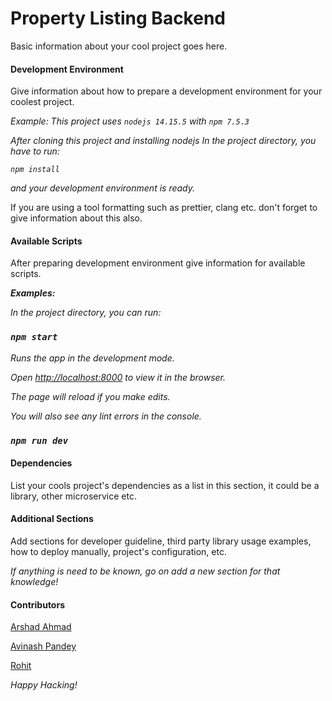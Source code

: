 # Property Listing Backend

Basic information about your cool project goes here.

#### Development Environment

Give information about how to prepare a development environment for your coolest project.

_Example:_
_This project uses `nodejs 14.15.5` with `npm 7.5.3`_

_After cloning this project and installing nodejs In the project directory, you have to run:_

_`npm install`_

_and your development environment is ready._

If you are using a tool formatting such as prettier, clang etc. don't forget to give information about this also.

#### Available Scripts

After preparing development environment give information for available scripts.

**_Examples:_**

_In the project directory, you can run:_

### _`npm start`_

_Runs the app in the development mode.<br  />_

_Open [http://localhost:8000](http://localhost:8000) to view it in the browser._

_The page will reload if you make edits.<br  />_

_You will also see any lint errors in the console._

### _`npm run dev`_

#### Dependencies

List your cools project's dependencies as a list in this section, it could be a library, other microservice etc.

#### Additional Sections

Add sections for developer guideline, third party library usage examples, how to deploy manually, project's configuration, etc.

_If anything is need to be known, go on add a new section for that knowledge!_

#### Contributors

[Arshad Ahmad](https://github.com/itsarshadahmad)
<br/>

[Avinash Pandey](https://github.com/avinash-pandeyanf)
<br/>

[Rohit](https://github.com/)

_Happy Hacking!_
